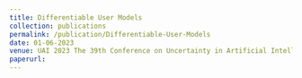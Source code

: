 ```yaml
---
title: Differentiable User Models
collection: publications
permalink: /publication/Differentiable-User-Models 
date: 01-06-2023
venue: UAI 2023 The 39th Conference on Uncertainty in Artificial Intelligence
paperurl: 
---
```


